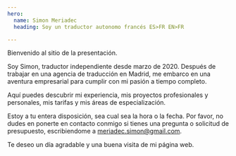 ```yaml
---
hero:
  name: Simon Meriadec
  heading: Soy un traductor autonomo francés ES>FR EN>FR

---
```

Bienvenido al sitio de la presentación. 

Soy Simon, traductor independiente desde marzo de 2020. Después de trabajar en una agencia de traducción en Madrid, me embarco en una aventura empresarial para cumplir con mi pasión a tiempo completo.

 Aquí puedes descubrir mi experiencia, mis proyectos profesionales y personales, mis tarifas y mis áreas de especialización. 

Estoy a tu entera disposición, sea cual sea la hora o la fecha. Por favor, no dudes en ponerte en contacto conmigo si tienes una pregunta o solicitud de presupuesto, escribiendome a meriadec.simon@gmail.com.

Te deseo un día agradable y una buena visita de mi página web.